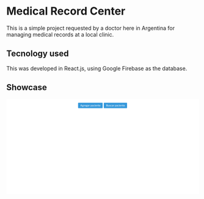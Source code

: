 # Medical Record Center

This is a simple project requested by a doctor here in Argentina for managing medical records at a local clinic.

## Tecnology used

This was developed in React.js, using Google Firebase as the database.

## Showcase

![Alt text](https://github.com/wocaso/-Medical-record-Center/blob/main/public/Screen%20for%20readme.gif)

